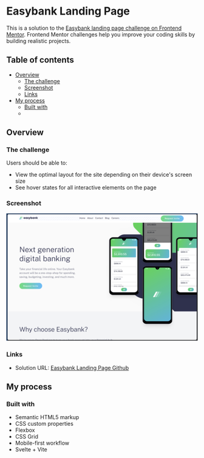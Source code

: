 # Easybank Landing Page

This is a solution to the [Easybank landing page challenge on Frontend Mentor](https://www.frontendmentor.io/challenges/easybank-landing-page-WaUhkoDN). Frontend Mentor challenges help you improve your coding skills by building realistic projects.

## Table of contents

- [Overview](#overview)
  - [The challenge](#the-challenge)
  - [Screenshot](#screenshot)
  - [Links](#links)
- [My process](#my-process)
  - [Built with](#built-with)
  -

## Overview

### The challenge

Users should be able to:

- View the optimal layout for the site depending on their device's screen size
- See hover states for all interactive elements on the page

### Screenshot

![Screenshot](https://raw.githubusercontent.com/Gosia-Ras/easybank-landing-page/refs/heads/main/assets/Screenshot%202025-05-12%20163954.png)

### Links

- Solution URL: [Easybank Landing Page Github](https://github.com/Gosia-Ras/easybank-landing-page)

## My process

### Built with

- Semantic HTML5 markup
- CSS custom properties
- Flexbox
- CSS Grid
- Mobile-first workflow
- Svelte + Vite
